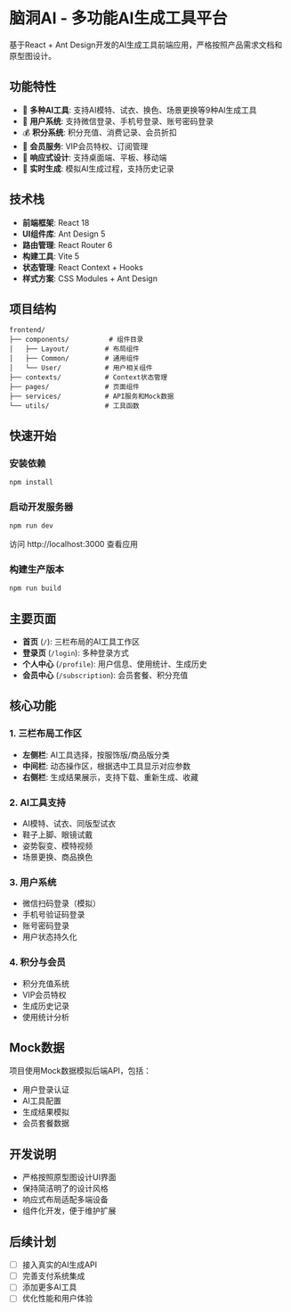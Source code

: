 # 脑洞AI - 多功能AI生成工具平台

基于React + Ant Design开发的AI生成工具前端应用，严格按照产品需求文档和原型图设计。

## 功能特性

- 🎨 **多种AI工具**: 支持AI模特、试衣、换色、场景更换等9种AI生成工具
- 👤 **用户系统**: 支持微信登录、手机号登录、账号密码登录
- 💰 **积分系统**: 积分充值、消费记录、会员折扣
- 👑 **会员服务**: VIP会员特权、订阅管理
- 📱 **响应式设计**: 支持桌面端、平板、移动端
- 🔄 **实时生成**: 模拟AI生成过程，支持历史记录

## 技术栈

- **前端框架**: React 18
- **UI组件库**: Ant Design 5
- **路由管理**: React Router 6
- **构建工具**: Vite 5
- **状态管理**: React Context + Hooks
- **样式方案**: CSS Modules + Ant Design

## 项目结构

```
frontend/
├── components/          # 组件目录
│   ├── Layout/         # 布局组件
│   ├── Common/         # 通用组件
│   └── User/           # 用户相关组件
├── contexts/           # Context状态管理
├── pages/              # 页面组件
├── services/           # API服务和Mock数据
└── utils/              # 工具函数
```

## 快速开始

### 安装依赖

```bash
npm install
```

### 启动开发服务器

```bash
npm run dev
```

访问 http://localhost:3000 查看应用

### 构建生产版本

```bash
npm run build
```

## 主要页面

- **首页** (`/`): 三栏布局的AI工具工作区
- **登录页** (`/login`): 多种登录方式
- **个人中心** (`/profile`): 用户信息、使用统计、生成历史
- **会员中心** (`/subscription`): 会员套餐、积分充值

## 核心功能

### 1. 三栏布局工作区
- **左侧栏**: AI工具选择，按服饰版/商品版分类
- **中间栏**: 动态操作区，根据选中工具显示对应参数
- **右侧栏**: 生成结果展示，支持下载、重新生成、收藏

### 2. AI工具支持
- AI模特、试衣、同版型试衣
- 鞋子上脚、眼镜试戴
- 姿势裂变、模特视频
- 场景更换、商品换色

### 3. 用户系统
- 微信扫码登录（模拟）
- 手机号验证码登录
- 账号密码登录
- 用户状态持久化

### 4. 积分与会员
- 积分充值系统
- VIP会员特权
- 生成历史记录
- 使用统计分析

## Mock数据

项目使用Mock数据模拟后端API，包括：
- 用户登录认证
- AI工具配置
- 生成结果模拟
- 会员套餐数据

## 开发说明

- 严格按照原型图设计UI界面
- 保持简洁明了的设计风格
- 响应式布局适配多端设备
- 组件化开发，便于维护扩展

## 后续计划

- [ ] 接入真实的AI生成API
- [ ] 完善支付系统集成
- [ ] 添加更多AI工具
- [ ] 优化性能和用户体验